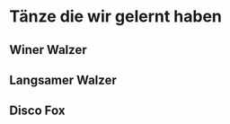 Tänze die wir gelernt haben 
========================

## Winer Walzer 
## Langsamer Walzer 
## Disco Fox 


